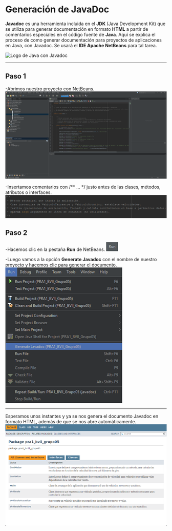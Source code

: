 # Generación de JavaDoc
**Javadoc** es una herramienta incluida en el **JDK** (Java Development Kit) que se utiliza para generar documentación en formato **HTML** a partir de comentarios especiales en el código fuente de **Java**. Aquí se explica el proceso de como generar documentación para proyectos de aplicaciones en Java, con Javadoc. Se usará el **IDE Apache NetBeans** para tal tarea.

![Logo de Java con Javadoc](https://lh5.googleusercontent.com/PLfEYBeI7eX5ht1Eubhyh5Tq4pZKHiOW49y_NfbEV6owINbD746k8t3ssaig7TE8N1B6zy6qd6HbgH1VMZmCMkVHa5qLj2Dd_EQE5qpR4EY1WnI9UKi7DCCC64pJZm779GmU2A9i)

---

## Paso 1
-Abrimos nuestro proyecto con NetBeans.
![Apertura del proyecto](javadoc_caps/javadoc1.png)

-Insertamos comentarios con /** ... */ justo antes de las clases, métodos, atributos o interfaces.
![Inserción de comentarios Javadoc](javadoc_caps/javadoc2.png)

## Paso 2
-Hacemos clic en la pestaña **Run** de NetBeans.
![pestaña Run NetBeans](javadoc_caps/javadoc3.png)

-Luego vamos a la opción **Generate Javadoc** con el nombre de nuestro proyecto y hacemos clic para generar el documento.
![Opción Generate Javadoc](javadoc_caps/javadoc4.png)

---

Esperamos unos instantes y ya se nos genera el documento Javadoc en formato HTML, además de que se nos abre automáticamente.
![Documento HTML resultante](javadoc_caps/javadoc5.png)
